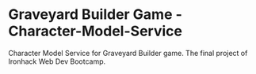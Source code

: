 # Graveyard Builder Game - Character-Model-Service

Character Model Service for Graveyard Builder game. The final project of Ironhack Web Dev Bootcamp.

